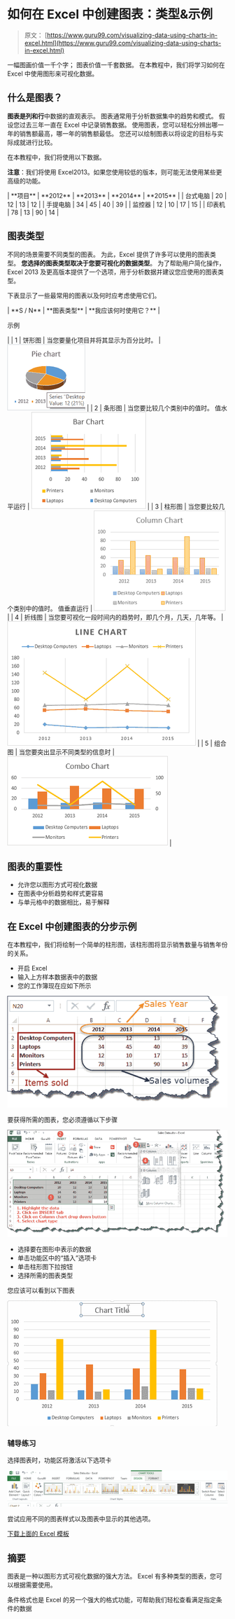# 如何在 Excel 中创建图表：类型&示例

> 原文： [https://www.guru99.com/visualizing-data-using-charts-in-excel.html](https://www.guru99.com/visualizing-data-using-charts-in-excel.html)

一幅图画价值一千个字； 图表价值一千套数据。 在本教程中，我们将学习如何在 Excel 中使用图形来可视化数据。

## 什么是图表？

**图表是列和行**中数据的直观表示。 图表通常用于分析数据集中的趋势和模式。 假设您过去三年一直在 Excel 中记录销售数据。 使用图表，您可以轻松分辨出哪一年的销售额最高，哪一年的销售额最低。 您还可以绘制图表以将设定的目标与实际成就进行比较。

在本教程中，我们将使用以下数据。

**注意**：我们将使用 Excel2013。如果您使用较低的版本，则可能无法使用某些更高级的功能。

<colgroup><col style="width: 160px;"><col style="width: 104px;"><col style="width: 123px;"><col style="width: 104px;"><col style="width: 110px;"></colgroup>
| **项目** | **2012** | **2013** | **2014** | **2015** |
| 台式电脑 | 20 | 12 | 13 | 12 |
| 手提电脑 | 34 | 45 | 40 | 39 |
| 监控器 | 12 | 10 | 17 | 15 |
| 印表机 | 78 | 13 | 90 | 14 |

## 图表类型

不同的场景需要不同类型的图表。 为此，Excel 提供了许多可以使用的图表类型。 **您选择的图表类型取决于您要可视化的数据类型**。 为了帮助用户简化操作，Excel 2013 及更高版本提供了一个选项，用于分析数据并建议您应使用的图表类型。

下表显示了一些最常用的图表以及何时应考虑使用它们。

<colgroup><col style="width: 37px;"><col style="width: 59px;"><col style="width: 97px;"><col style="width: 445px;"></colgroup>
| **S / N** | **图表类型** | **我应该何时使用它？** | 

示例

 |
| 1 | 饼形图 | 当您要量化项目并将其显示为百分比时。 | ![Visualizing data using charts in Excel](img/ad841b186ac6a7fc039f7049f612bd62.png "Visualizing data using charts in Excel") |
| 2 | 条形图 | 当您要比较几个类别中的值时。 值水平运行 | ![Visualizing data using charts in Excel](img/1abfd39202481d84c8cce24a55a08a49.png "Visualizing data using charts in Excel") |
| 3 | 柱形图 | 当您要比较几个类别中的值时。 值垂直运行 | ![Visualizing data using charts in Excel](img/236c046185658e71a5a8053a770c87a9.png "Visualizing data using charts in Excel") |
| 4 | 折线图 | 当您要可视化一段时间内的趋势时，即几个月，几天，几年等。 | ![Visualizing data using charts in Excel](img/236aa392c9382444d4e50af149d2b07a.png "Visualizing data using charts in Excel") |
| 5 | 组合图 | 当您要突出显示不同类型的信息时 | ![Visualizing data using charts in Excel](img/80d89be0b2c4f00029615de407239d3d.png "Visualizing data using charts in Excel") |

## 图表的重要性

*   允许您以图形方式可视化数据
*   在图表中分析趋势和样式更容易
*   与单元格中的数据相比，易于解释

## 在 Excel 中创建图表的分步示例

在本教程中，我们将绘制一个简单的柱形图，该柱形图将显示销售数量与销售年份的关系。

*   开启 Excel
*   输入上方样本数据表中的数据
*   您的工作簿现在应如下所示

![Visualizing data using charts in Excel](img/3d4eb25b4985d977b3fe457809f6f3c4.png "Visualizing data using charts in Excel")

要获得所需的图表，您必须遵循以下步骤

![Visualizing data using charts in Excel](img/2656b11046d29e8e614e1131d654bcbf.png "Visualizing data using charts in Excel")

*   选择要在图形中表示的数据
*   单击功能区中的“插入”选项卡
*   单击柱形图下拉按钮
*   选择所需的图表类型

您应该可以看到以下图表

![Visualizing data using charts in Excel](img/7b80f2a2ae56452575db08a0d38cf028.png "Visualizing data using charts in Excel")

### 辅导练习

选择图表时，功能区将激活以下选项卡

![Visualizing data using charts in Excel](img/fcf2d91c26c1f4525cd8bbb003bfc2bf.png "Visualizing data using charts in Excel")

尝试应用不同的图表样式以及图表中显示的其他选项。

[下载上面的 Excel 模板](https://drive.google.com/uc?export=download&id=1jEzHiGMkPP-JeQFBbxRWe0OlBRzwNi6X)

## 摘要

图表是一种以图形方式可视化数据的强大方法。 Excel 有多种类型的图表，您可以根据需要使用。

条件格式也是 Excel 的另一个强大的格式功能，可帮助我们轻松查看满足指定条件的数据